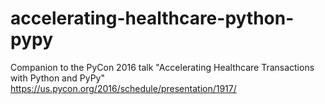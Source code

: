 # accelerating-healthcare-python-pypy
Companion to the PyCon 2016 talk "Accelerating Healthcare Transactions with Python and PyPy" https://us.pycon.org/2016/schedule/presentation/1917/
